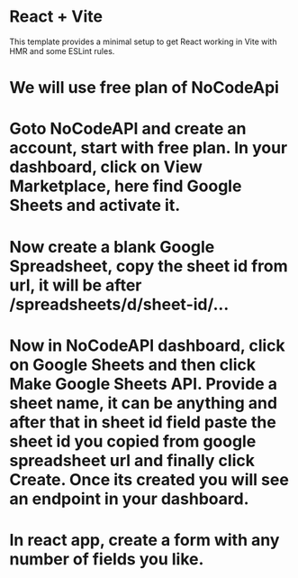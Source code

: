# React + Vite

This template provides a minimal setup to get React working in Vite with HMR and some ESLint rules.

# We will use free plan of NoCodeApi
# Goto NoCodeAPI and create an account, start with free plan. In your dashboard, click on View Marketplace, here find Google Sheets and activate it.

# Now create a blank Google Spreadsheet, copy the sheet id from url, it will be after /spreadsheets/d/sheet-id/...

# Now in NoCodeAPI dashboard, click on Google Sheets and then click Make Google Sheets API. Provide a sheet name, it can be anything and after that in sheet id field paste the sheet id you copied from google spreadsheet url and finally click Create. Once its created you will see an endpoint in your dashboard.

# In  react app, create a form with any number of fields you like.

